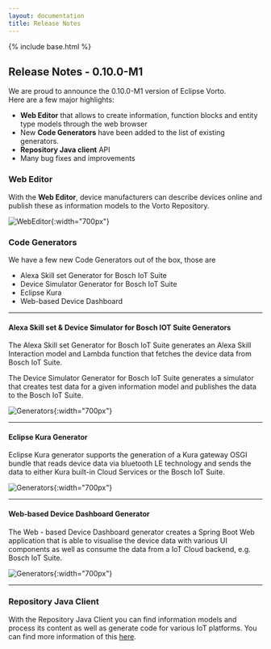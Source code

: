 ```yaml
---
layout: documentation
title: Release Notes
---
```

{% include base.html %}
## Release Notes - 0.10.0-M1

We are proud to announce the 0.10.0-M1 version of Eclipse Vorto.  
Here are a few major highlights:

- **Web Editor** that allows to create information, function blocks and entity type models through the web browser
- New **Code Generators** have been added to the list of existing generators.
- **Repository Java client** API
- Many bug fixes and improvements


### Web Editor
With the **Web Editor**, device manufacturers can describe devices online and publish these as information models to the Vorto Repository.

  ![WebEditor]({{base}}/img/documentation/webeditor_details.png){:width="700px"}
 
 
### Code Generators

We have a few new Code Generators out of the box, those are

* Alexa Skill set Generator for Bosch IoT Suite
* Device Simulator Generator for Bosch IoT Suite
* Eclipse Kura
* Web-based Device Dashboard

---

#### Alexa Skill set & Device Simulator for Bosch IOT Suite Generators

The Alexa Skill set Generator for Bosch IoT Suite generates an Alexa Skill Interaction model and Lambda function that fetches the device data from Bosch IoT Suite.

The Device Simulator Generator for Bosch IoT Suite generates a simulator that creates test data for a given information model and publishes the data to the Bosch IoT Suite.

  ![Generators]({{base}}/img/documentation/bosch-iot_generator_configuration.png){:width="700px"}

---
  
#### Eclipse Kura Generator

Eclipse Kura generator supports the generation of a Kura gateway OSGI bundle that reads device data via bluetooth LE technology and sends the data to either Kura built-in Cloud Services or the Bosch IoT Suite.

  ![Generators]({{base}}/img/documentation/eclipse-kura_generator_configuration.png){:width="700px"}

---

#### Web-based Device Dashboard Generator

The Web - based Device Dashboard generator creates a Spring Boot Web application that is able to visualise the device data with various UI components as well as consume the data from a IoT Cloud backend, e.g. Bosch IoT Suite.

  ![Generators]({{base}}/img/documentation/web-device_generator_configuration.png){:width="700px"}

---

### Repository Java Client
With the Repository Java Client you can find information models and process its content as well as generate code for various IoT platforms. You can find more information of this [here]("https://github.com/eclipse/vorto/tree/development/server/repo/repository-java-client/Readme.md").


